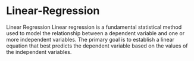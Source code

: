 # Linear-Regression
Linear Regression Linear regression is a fundamental statistical method used to model the relationship between a dependent variable and one or more independent variables. The primary goal is to establish a linear equation that best predicts the dependent variable based on the values of the independent variables.
